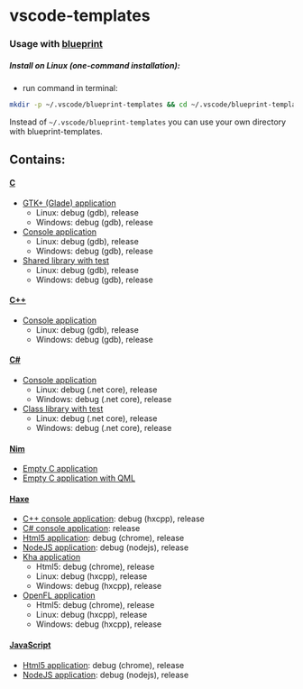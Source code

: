 # vscode-templates

### Usage with [blueprint](https://github.com/reesemclean/blueprint)

##### Install on Linux (one-command installation):<br/>
* run command in terminal:
```bash
mkdir -p ~/.vscode/blueprint-templates && cd ~/.vscode/blueprint-templates && curl -H 'Cache-Control: no-cache' https://raw.githubusercontent.com/r3d9u11/vscode-templates/master/install-blueprint-linux.sh | bash
```
Instead of `~/.vscode/blueprint-templates` you can use your own directory with blueprint-templates.

## Contains:

#### [C](C)
* [GTK+ (Glade) application](C/gtk_glade_application#vscode-templates-c)
  * Linux: debug (gdb), release
  * Windows: debug (gdb), release
* [Console application](C/console_application#vscode-templates-c)
  * Linux: debug (gdb), release
  * Windows: debug (gdb), release
* [Shared library with test](C/shared_library#vscode-templates-c)
  * Linux: debug (gdb), release
  * Windows: debug (gdb), release
#### [C++](CPP)
* [Console application](CPP/console_application#vscode-templates-c)
  * Linux: debug (gdb), release
  * Windows: debug (gdb), release
#### [C#](CSharp)
* [Console application](CSharp/console_application#vscode-templates-c)
  * Linux: debug (.net core), release
  * Windows: debug (.net core), release
* [Class library with test](CSharp/class_library#vscode-templates-c)
  * Linux: debug (.net core), release
  * Windows: debug (.net core), release
#### [Nim](Nim)
* [Empty C application](Nim/empty_c_app#vscode-templates-nim)
* [Empty C application with QML](Nim/empty_c_nimqml_app#vscode-templates-nim)
#### [Haxe](Haxe)
* [C++ console application](Haxe/cpp_console_application#vscode-templates-haxe): debug (hxcpp), release
* [C# console application](Haxe/cs_console_application#vscode-templates-haxe): release
* [Html5 application](Haxe/html5_application#vscode-templates-haxe): debug (chrome), release
* [NodeJS application](Haxe/nodejs_application#vscode-templates-haxe): debug (nodejs), release
* [Kha application](Haxe/kha_application#vscode-templates-haxe)
  * Html5: debug (chrome), release
  * Linux: debug (hxcpp), release
  * Windows: debug (hxcpp), release
* [OpenFL application](Haxe/kha_application#vscode-templates-haxe)
  * Html5: debug (chrome), release
  * Linux: debug (hxcpp), release
  * Windows: debug (hxcpp), release
#### [JavaScript](JavaScript)
* [Html5 application](JavaScript/html5_application#vscode-templates-javascript): debug (chrome), release
* [NodeJS application](JavaScript/nodejs_application#vscode-templates-javascript): debug (nodejs), release
